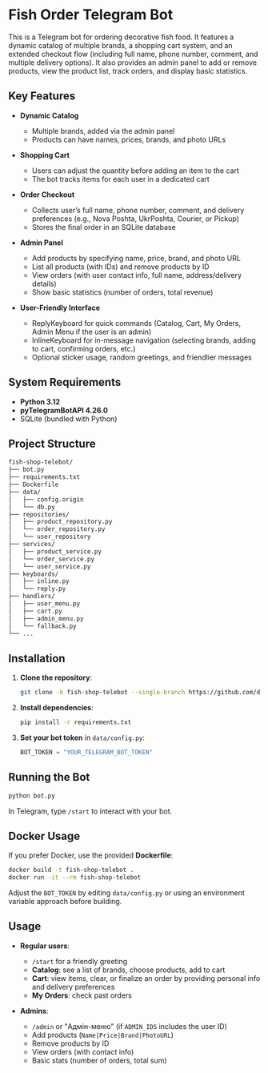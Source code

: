 # Fish Order Telegram Bot

This is a Telegram bot for ordering decorative fish food. It features a dynamic catalog of multiple brands, a shopping cart system, and an extended checkout flow (including full name, phone number, comment, and multiple delivery options). It also provides an admin panel to add or remove products, view the product list, track orders, and display basic statistics.

## Key Features

- **Dynamic Catalog**  
  - Multiple brands, added via the admin panel  
  - Products can have names, prices, brands, and photo URLs

- **Shopping Cart**  
  - Users can adjust the quantity before adding an item to the cart  
  - The bot tracks items for each user in a dedicated cart

- **Order Checkout**  
  - Collects user’s full name, phone number, comment, and delivery preferences (e.g., Nova Poshta, UkrPoshta, Courier, or Pickup)  
  - Stores the final order in an SQLite database

- **Admin Panel**  
  - Add products by specifying name, price, brand, and photo URL  
  - List all products (with IDs) and remove products by ID  
  - View orders (with user contact info, full name, address/delivery details)  
  - Show basic statistics (number of orders, total revenue)

- **User-Friendly Interface**  
  - ReplyKeyboard for quick commands (Catalog, Cart, My Orders, Admin Menu if the user is an admin)  
  - InlineKeyboard for in-message navigation (selecting brands, adding to cart, confirming orders, etc.)  
  - Optional sticker usage, random greetings, and friendlier messages

## System Requirements

- **Python 3.12**
- **pyTelegramBotAPI 4.26.0**
- SQLite (bundled with Python)

## Project Structure
 ```bash
fish-shop-telebot/
├── bot.py
├── requirements.txt
├── Dockerfile
├── data/
│   ├── config.origin
│   └── db.py
├── repositories/
│   ├── product_repository.py
│   └── order_repository.py
│   └── user_repository
├── services/
│   ├── product_service.py
│   └── order_service.py
│   └── user_service.py
├── keyboards/
│   ├── inline.py
│   └── reply.py
├── handlers/
│   ├── user_menu.py
│   ├── cart.py
│   ├── admin_menu.py
│   └── fallback.py
└── ...
 ```
## Installation

1. **Clone the repository**:
   ```bash
   git clone -b fish-shop-telebot --single-branch https://github.com/defire04/universal-shop-telegram-bot.git fish-shop-telebot
   ```

2. **Install dependencies**:
   ```bash
   pip install -r requirements.txt
   ```

3. **Set your bot token** in `data/config.py`:
   ```python
   BOT_TOKEN = "YOUR_TELEGRAM_BOT_TOKEN"
   ```


## Running the Bot

```bash
python bot.py
```

In Telegram, type `/start` to interact with your bot.

## Docker Usage

If you prefer Docker, use the provided **Dockerfile**:

```bash
docker build -t fish-shop-telebot .
docker run -it --rm fish-shop-telebot
```

Adjust the `BOT_TOKEN` by editing `data/config.py` or using an environment variable approach before building.

## Usage

* **Regular users**:
   * `/start` for a friendly greeting
   * **Catalog**: see a list of brands, choose products, add to cart
   * **Cart**: view items, clear, or finalize an order by providing personal info and delivery preferences
   * **My Orders**: check past orders

* **Admins**:
   * `/admin` or "Адмін-меню" (if `ADMIN_IDS` includes the user ID)
   * Add products (`Name|Price|Brand|PhotoURL`)
   * Remove products by ID
   * View orders (with contact info)
   * Basic stats (number of orders, total sum)
